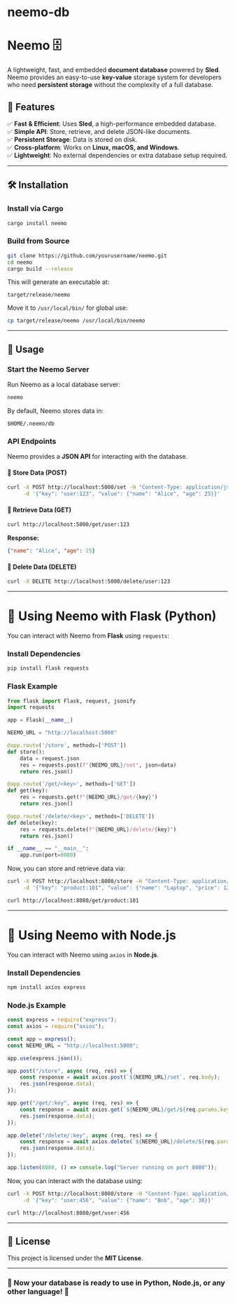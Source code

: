 # neemo-db
# **Neemo** 🗄️
A lightweight, fast, and embedded **document database** powered by **Sled**.  
Neemo provides an easy-to-use **key-value** storage system for developers who need **persistent storage** without the complexity of a full database.

## 🚀 **Features**
✅ **Fast & Efficient**: Uses **Sled**, a high-performance embedded database.  
✅ **Simple API**: Store, retrieve, and delete JSON-like documents.  
✅ **Persistent Storage**: Data is stored on disk.  
✅ **Cross-platform**: Works on **Linux, macOS, and Windows**.  
✅ **Lightweight**: No external dependencies or extra database setup required.  

---

## 🛠 **Installation**
### **Install via Cargo**
```sh
cargo install neemo
```

### **Build from Source**
```sh
git clone https://github.com/yourusername/neemo.git
cd neemo
cargo build --release
```

This will generate an executable at:

```
target/release/neemo
```

Move it to `/usr/local/bin/` for global use:

```sh
cp target/release/neemo /usr/local/bin/neemo
```

---

## 🚀 **Usage**
### **Start the Neemo Server**
Run Neemo as a local database server:
```sh
neemo
```

By default, Neemo stores data in:
```
$HOME/.neemo/db
```

### **API Endpoints**
Neemo provides a **JSON API** for interacting with the database.

#### 📌 **Store Data (POST)**
```sh
curl -X POST http://localhost:5000/set -H "Content-Type: application/json" \
     -d '{"key": "user:123", "value": {"name": "Alice", "age": 25}}'
```

#### 📌 **Retrieve Data (GET)**
```sh
curl http://localhost:5000/get/user:123
```
**Response:**
```json
{"name": "Alice", "age": 25}
```

#### 📌 **Delete Data (DELETE)**
```sh
curl -X DELETE http://localhost:5000/delete/user:123
```

---

# 🔗 **Using Neemo with Flask (Python)**
You can interact with Neemo from **Flask** using `requests`:

### **Install Dependencies**
```sh
pip install flask requests
```

### **Flask Example**
```python
from flask import Flask, request, jsonify
import requests

app = Flask(__name__)

NEEMO_URL = "http://localhost:5000"

@app.route('/store', methods=['POST'])
def store():
    data = request.json
    res = requests.post(f"{NEEMO_URL}/set", json=data)
    return res.json()

@app.route('/get/<key>', methods=['GET'])
def get(key):
    res = requests.get(f"{NEEMO_URL}/get/{key}")
    return res.json()

@app.route('/delete/<key>', methods=['DELETE'])
def delete(key):
    res = requests.delete(f"{NEEMO_URL}/delete/{key}")
    return res.json()

if __name__ == "__main__":
    app.run(port=8080)
```

Now, you can store and retrieve data via:
```sh
curl -X POST http://localhost:8080/store -H "Content-Type: application/json" \
     -d '{"key": "product:101", "value": {"name": "Laptop", "price": 1200}}'

curl http://localhost:8080/get/product:101
```

---

# 🔗 **Using Neemo with Node.js**
You can interact with Neemo using `axios` in **Node.js**.

### **Install Dependencies**
```sh
npm install axios express
```

### **Node.js Example**
```javascript
const express = require("express");
const axios = require("axios");

const app = express();
const NEEMO_URL = "http://localhost:5000";

app.use(express.json());

app.post("/store", async (req, res) => {
    const response = await axios.post(`${NEEMO_URL}/set`, req.body);
    res.json(response.data);
});

app.get("/get/:key", async (req, res) => {
    const response = await axios.get(`${NEEMO_URL}/get/${req.params.key}`);
    res.json(response.data);
});

app.delete("/delete/:key", async (req, res) => {
    const response = await axios.delete(`${NEEMO_URL}/delete/${req.params.key}`);
    res.json(response.data);
});

app.listen(8080, () => console.log("Server running on port 8080"));
```

Now, you can interact with the database using:
```sh
curl -X POST http://localhost:8080/store -H "Content-Type: application/json" \
     -d '{"key": "user:456", "value": {"name": "Bob", "age": 30}}'

curl http://localhost:8080/get/user:456
```

---

## 📜 **License**
This project is licensed under the **MIT License**.

---

### **🎉 Now your database is ready to use in Python, Node.js, or any other language!** 🚀


